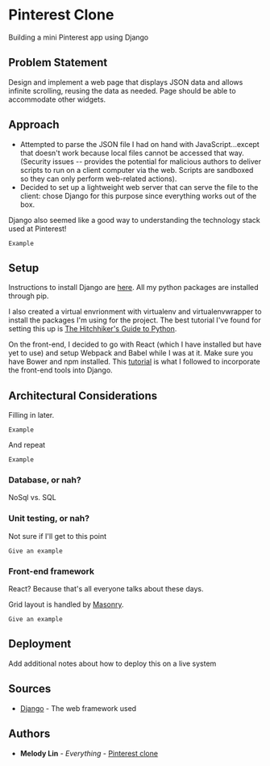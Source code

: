 # Pinterest Clone

Building a mini Pinterest app using Django

## Problem Statement

Design and implement a web page that displays JSON data and allows infinite scrolling, reusing the data as needed. Page should be able to accommodate other widgets.

## Approach

* Attempted to parse the JSON file I had on hand with JavaScript...except that doesn't work because local files cannot be accessed that way. (Security issues -- provides the potential for malicious authors to deliver scripts to run on a client computer via the web. Scripts are sandboxed so they can only perform web-related actions).
* Decided to set up a lightweight web server that can serve the file to the client: chose Django for this purpose since everything works out of the box.

Django also seemed like a good way to understanding the technology stack used at Pinterest!

```
Example
```

## Setup
Instructions to install Django are [here](https://docs.djangoproject.com/en/1.11/topics/install/#installing-official-release). All my python packages are installed through pip.

I also created a virtual envrionment with virtualenv and virtualenvwrapper to install the packages I'm using for the project. The best tutorial I've found for setting this up is [The Hitchhiker's Guide to Python](http://docs.python-guide.org/en/latest/dev/virtualenvs/).

On the front-end, I decided to go with React (which I have installed but have yet to use) and setup Webpack and Babel while I was at it. Make sure you have Bower and npm installed. This [tutorial](http://gregblogs.com/how-django-reactjs-and-browserify/) is what I followed to incorporate the front-end tools into Django.


## Architectural Considerations

Filling in later.

```
Example
```

And repeat

```
Example
```



### Database, or nah?

NoSql vs. SQL

### Unit testing, or nah?

Not sure if I'll get to this point

```
Give an example
```

### Front-end framework

React? Because that's all everyone talks about these days.

Grid layout is handled by [Masonry](https://masonry.desandro.com/).

```
Give an example
```

## Deployment

Add additional notes about how to deploy this on a live system

## Sources

* [Django](https://docs.djangoproject.com/en/1.11/intro/) - The web framework used

## Authors

* **Melody Lin** - *Everything* - [Pinterest clone](https://github.com/sobriquette/pinclone)
